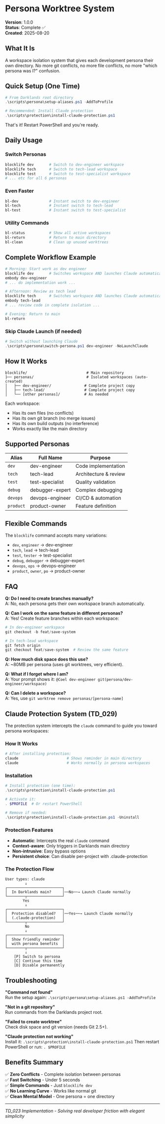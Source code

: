 # Persona Worktree System

**Version**: 1.0.0  
**Status**: Complete ✅  
**Created**: 2025-08-20

## What It Is

A workspace isolation system that gives each development persona their own directory. No more git conflicts, no more file conflicts, no more "which persona was I?" confusion.

## Quick Setup (One Time)

```powershell
# From Darklands root directory
.\scripts\persona\setup-aliases.ps1 -AddToProfile

# Recommended: Install Claude protection
.\scripts\protection\install-claude-protection.ps1
```

That's it! Restart PowerShell and you're ready.

## Daily Usage

### Switch Personas
```powershell
blocklife dev       # Switch to dev-engineer workspace
blocklife tech      # Switch to tech-lead workspace  
blocklife test      # Switch to test-specialist workspace
# ... etc for all 6 personas
```

### Even Faster
```powershell
bl-dev              # Instant switch to dev-engineer
bl-tech             # Instant switch to tech-lead
bl-test             # Instant switch to test-specialist
```

### Utility Commands
```powershell
bl-status           # Show all active workspaces
bl-return           # Return to main directory
bl-clean            # Clean up unused worktrees
```

## Complete Workflow Example

```powershell
# Morning: Start work as dev engineer
blocklife dev       # Switches workspace AND launches Claude automatically
embody dev-engineer
# ... do implementation work ...

# Afternoon: Review as tech lead
blocklife tech      # Switches workspace AND launches Claude automatically
embody tech-lead
# ... review code in complete isolation ...

# Evening: Return to main
bl-return
```

### Skip Claude Launch (if needed)
```powershell
# Switch without launching Claude
.\scripts\persona\switch-persona.ps1 dev-engineer -NoLaunchClaude
```

## How It Works

```
blocklife/                           # Main repository
├── personas/                        # Isolated workspaces (auto-created)
│   ├── dev-engineer/               # Complete project copy
│   ├── tech-lead/                  # Complete project copy
│   └── [other personas]/           # As needed
```

Each workspace:
- Has its own files (no conflicts)
- Has its own git branch (no merge issues)
- Has its own build outputs (no interference)
- Works exactly like the main directory

## Supported Personas

| Alias | Full Name | Purpose |
|-------|-----------|---------|
| `dev` | dev-engineer | Code implementation |
| `tech` | tech-lead | Architecture & review |
| `test` | test-specialist | Quality validation |
| `debug` | debugger-expert | Complex debugging |
| `devops` | devops-engineer | CI/CD & automation |
| `product` | product-owner | Feature definition |

## Flexible Commands

The `blocklife` command accepts many variations:
- `dev`, `engineer` → dev-engineer
- `tech`, `lead` → tech-lead
- `test`, `tester` → test-specialist
- `debug`, `debugger` → debugger-expert
- `devops`, `ops` → devops-engineer
- `product`, `owner`, `po` → product-owner

## FAQ

**Q: Do I need to create branches manually?**  
A: No, each persona gets their own workspace branch automatically.

**Q: Can I work on the same feature in different personas?**  
A: Yes! Create feature branches within each workspace:
```powershell
# In dev-engineer workspace
git checkout -b feat/save-system

# In tech-lead workspace  
git fetch origin
git checkout feat/save-system  # Review the same feature
```

**Q: How much disk space does this use?**  
A: ~80MB per persona (uses git worktrees, very efficient).

**Q: What if I forget where I am?**  
A: Your prompt shows it: `@Coel dev-engineer git(persona/dev-engineer/workspace)`

**Q: Can I delete a workspace?**  
A: Yes, use `git worktree remove personas/[persona-name]`

## Claude Protection System (TD_029)

The protection system intercepts the `claude` command to guide you toward persona workspaces:

### How It Works

```powershell
# After installing protection:
claude                      # Shows reminder in main directory
claude                      # Works normally in persona workspaces
```

### Installation

```powershell
# Install protection (one time):
.\scripts\protection\install-claude-protection.ps1

# Activate it:
. $PROFILE  # Or restart PowerShell

# Remove if needed:
.\scripts\protection\install-claude-protection.ps1 -Uninstall
```

### Protection Features

- **Automatic**: Intercepts the real `claude` command
- **Context-aware**: Only triggers in Darklands main directory
- **Non-intrusive**: Easy bypass options
- **Persistent choice**: Can disable per-project with .claude-protection

### The Protection Flow

```
User types: claude
         ↓
┌─────────────────────────┐
│  In Darklands main?     │──No──→ Launch Claude normally
└────────┬────────────────┘
        Yes
         ↓
┌─────────────────────────┐
│  Protection disabled?   │──Yes──→ Launch Claude normally
│  (.claude-protection)   │
└────────┬────────────────┘
         No
         ↓
┌─────────────────────────┐
│  Show friendly reminder │
│  with persona benefits  │
└────────┬────────────────┘
         ↓
    [P] Switch to persona
    [C] Continue this time
    [D] Disable permanently
```
## Troubleshooting

**"Command not found"**  
Run the setup again: `.\scripts\persona\setup-aliases.ps1 -AddToProfile`

**"Not in a git repository"**  
Run commands from the Darklands project root.

**"Failed to create worktree"**  
Check disk space and git version (needs Git 2.5+).

**"Claude protection not working"**  
Install it: `.\scripts\protection\install-claude-protection.ps1`
Then restart PowerShell or run: `. $PROFILE`
## Benefits Summary

✅ **Zero Conflicts** - Complete isolation between personas  
✅ **Fast Switching** - Under 5 seconds  
✅ **Simple Commands** - Just `blocklife dev`  
✅ **No Learning Curve** - Works like normal git  
✅ **Clean Mental Model** - One persona = one directory

---

*TD_023 Implementation - Solving real developer friction with elegant simplicity*